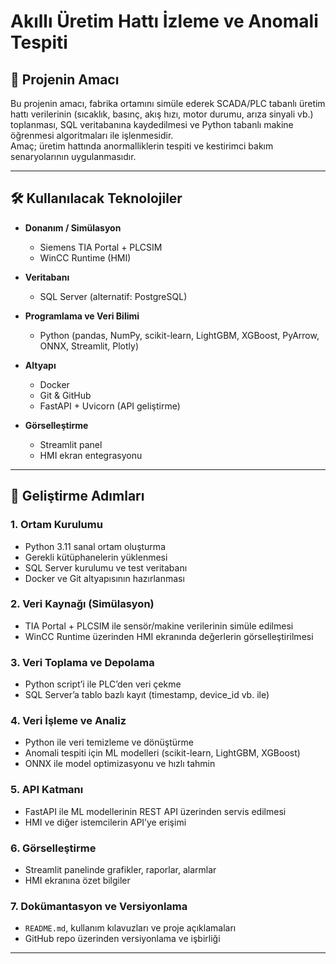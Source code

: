 # Akıllı Üretim Hattı İzleme ve Anomali Tespiti

## 📌 Projenin Amacı
Bu projenin amacı, fabrika ortamını simüle ederek SCADA/PLC tabanlı üretim hattı verilerinin (sıcaklık, basınç, akış hızı, motor durumu, arıza sinyali vb.) toplanması, SQL veritabanına kaydedilmesi ve Python tabanlı makine öğrenmesi algoritmaları ile işlenmesidir.  
Amaç; üretim hattında anormalliklerin tespiti ve kestirimci bakım senaryolarının uygulanmasıdır.

---

## 🛠️ Kullanılacak Teknolojiler
- **Donanım / Simülasyon**
  - Siemens TIA Portal + PLCSIM
  - WinCC Runtime (HMI)

- **Veritabanı**
  - SQL Server (alternatif: PostgreSQL)

- **Programlama ve Veri Bilimi**
  - Python (pandas, NumPy, scikit-learn, LightGBM, XGBoost, PyArrow, ONNX, Streamlit, Plotly)

- **Altyapı**
  - Docker
  - Git & GitHub
  - FastAPI + Uvicorn (API geliştirme)

- **Görselleştirme**
  - Streamlit panel
  - HMI ekran entegrasyonu

---

## 🚀 Geliştirme Adımları

### 1. Ortam Kurulumu
- Python 3.11 sanal ortam oluşturma  
- Gerekli kütüphanelerin yüklenmesi  
- SQL Server kurulumu ve test veritabanı  
- Docker ve Git altyapısının hazırlanması  

### 2. Veri Kaynağı (Simülasyon)
- TIA Portal + PLCSIM ile sensör/makine verilerinin simüle edilmesi  
- WinCC Runtime üzerinden HMI ekranında değerlerin görselleştirilmesi  

### 3. Veri Toplama ve Depolama
- Python script’i ile PLC’den veri çekme  
- SQL Server’a tablo bazlı kayıt (timestamp, device_id vb. ile)  

### 4. Veri İşleme ve Analiz
- Python ile veri temizleme ve dönüştürme  
- Anomali tespiti için ML modelleri (scikit-learn, LightGBM, XGBoost)  
- ONNX ile model optimizasyonu ve hızlı tahmin  

### 5. API Katmanı
- FastAPI ile ML modellerinin REST API üzerinden servis edilmesi  
- HMI ve diğer istemcilerin API’ye erişimi  

### 6. Görselleştirme
- Streamlit panelinde grafikler, raporlar, alarmlar  
- HMI ekranına özet bilgiler  

### 7. Dokümantasyon ve Versiyonlama
- `README.md`, kullanım kılavuzları ve proje açıklamaları  
- GitHub repo üzerinden versiyonlama ve işbirliği  

---
